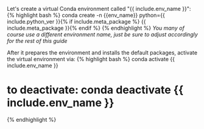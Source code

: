 Let's create a virtual Conda environment called "{{ include.env_name }}":
{% highlight bash %}
conda create -n {{env_name}} python={{ include.python_ver }}{% if include.meta_package %} {{ include.meta_package }}{% endif %}
{% endhighlight %}
*You many of course use a different environment name, just be sure to adjust
accordingly for the rest of this guide*

After it prepares the environment and installs the default packages, activate
the virtual environment via:
{% highlight bash %}
conda activate {{ include.env_name }}
# to deactivate: conda deactivate {{ include.env_name }}
{% endhighlight %}